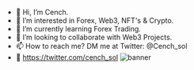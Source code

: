 - 👋 Hi, I’m Cench.
- 👀 I’m interested in Forex, Web3, NFT's & Crypto.
- 🌱 I’m currently learning Forex Trading.
- 💞️ I’m looking to collaborate with Web3 Projects.
- 📫 How to reach me? DM me at Twitter: @Cench_sol
- 🔗 https://twitter.com/cench_sol
![banner](https://github.com/Senzify/Senzify/assets/140898177/45443b74-f3b8-423b-8b37-593197d7848d)

<!---
Senzify/Senzify is a ✨ special ✨ repository because its `README.md` (this file) appears on your GitHub profile.
You can click the Preview link to take a look at your changes.
--->
